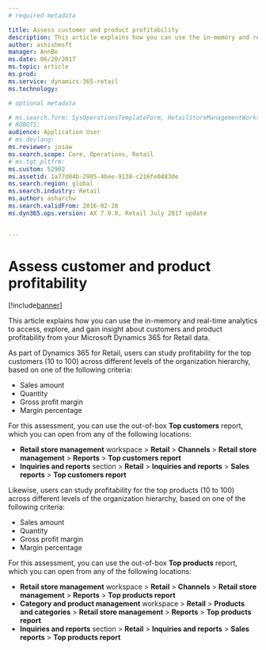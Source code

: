 ```yaml
---
# required metadata

title: Assess customer and product profitability
description: This article explains how you can use the in-memory and real-time analytics to access, explore, and gain insight about customers and product profitability from your Microsoft Dynamics 365 for Retail data. 
author: ashishmsft
manager: AnnBe
ms.date: 06/20/2017
ms.topic: article
ms.prod: 
ms.service: dynamics-365-retail
ms.technology: 

# optional metadata

# ms.search.form: SysOperationsTemplateForm, RetailStoreManagementWorkspace
# ROBOTS: 
audience: Application User
# ms.devlang: 
ms.reviewer: josaw
ms.search.scope: Core, Operations, Retail
# ms.tgt_pltfrm: 
ms.custom: 52902
ms.assetid: 1a77d04b-2985-4bee-9138-c216fe0483de
ms.search.region: global
ms.search.industry: Retail
ms.author: asharchw
ms.search.validFrom: 2016-02-28
ms.dyn365.ops.version: AX 7.0.0, Retail July 2017 update


---
```


# Assess customer and product profitability

[!include[banner](includes/banner.md)]


This article explains how you can use the in-memory and real-time analytics to access, explore, and gain insight about customers and product profitability from your Microsoft Dynamics 365 for Retail data. 

As part of Dynamics 365 for Retail, users can study profitability for the top customers (10 to 100) across different levels of the organization hierarchy, based on one of the following criteria:

-   Sales amount
-   Quantity
-   Gross profit margin
-   Margin percentage

For this assessment, you can use the out-of-box **Top customers** report, which you can open from any of the following locations:

-   **Retail store management** workspace &gt; **Retail** &gt; **Channels** &gt; **Retail store management** &gt; **Reports** &gt; **Top customers report**
-   **Inquiries and reports** section &gt; **Retail** &gt; **Inquiries and reports** &gt; **Sales reports** &gt; **Top customers report**

Likewise, users can study profitability for the top products (10 to 100) across different levels of the organization hierarchy, based on one of the following criteria:

-   Sales amount
-   Quantity
-   Gross profit margin
-   Margin percentage

For this assessment, you can use the out-of-box **Top products** report, which you can open from any of the following locations:

-   **Retail store management** workspace &gt; **Retail** &gt; **Channels** &gt; **Retail store management** &gt; **Reports** &gt; **Top products report**
-   **Category and product management** workspace &gt; **Retail** &gt; **Products and categories** &gt; **Retail store management** &gt; **Reports** &gt; **Top products report**
-   **Inquiries and reports** section &gt; **Retail** &gt; **Inquiries and reports** &gt; **Sales reports** &gt; **Top products report**



